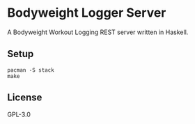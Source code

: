 # Bodyweight Logger Server

A Bodyweight Workout Logging REST server written in Haskell.

## Setup

```
pacman -S stack
make
```

## License

GPL-3.0
